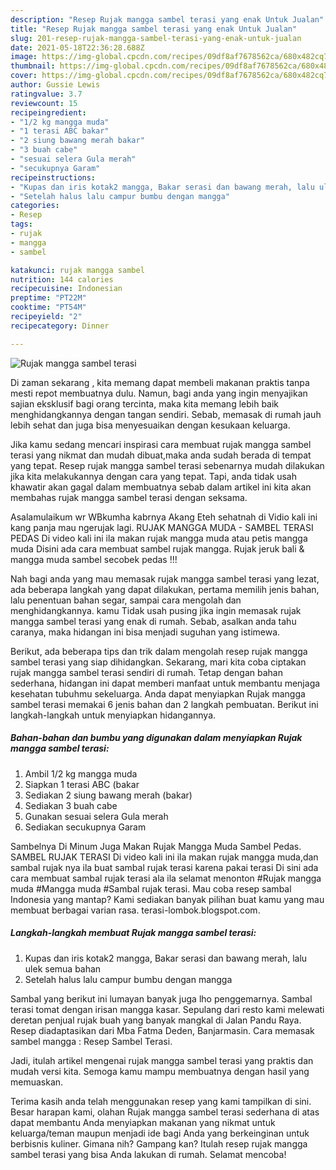 ```yaml
---
description: "Resep Rujak mangga sambel terasi yang enak Untuk Jualan"
title: "Resep Rujak mangga sambel terasi yang enak Untuk Jualan"
slug: 201-resep-rujak-mangga-sambel-terasi-yang-enak-untuk-jualan
date: 2021-05-18T22:36:28.688Z
image: https://img-global.cpcdn.com/recipes/09df8af7678562ca/680x482cq70/rujak-mangga-sambel-terasi-foto-resep-utama.jpg
thumbnail: https://img-global.cpcdn.com/recipes/09df8af7678562ca/680x482cq70/rujak-mangga-sambel-terasi-foto-resep-utama.jpg
cover: https://img-global.cpcdn.com/recipes/09df8af7678562ca/680x482cq70/rujak-mangga-sambel-terasi-foto-resep-utama.jpg
author: Gussie Lewis
ratingvalue: 3.7
reviewcount: 15
recipeingredient:
- "1/2 kg mangga muda"
- "1 terasi ABC bakar"
- "2 siung bawang merah bakar"
- "3 buah cabe"
- "sesuai selera Gula merah"
- "secukupnya Garam"
recipeinstructions:
- "Kupas dan iris kotak2 mangga, Bakar serasi dan bawang merah, lalu ulek semua bahan"
- "Setelah halus lalu campur bumbu dengan mangga"
categories:
- Resep
tags:
- rujak
- mangga
- sambel

katakunci: rujak mangga sambel 
nutrition: 144 calories
recipecuisine: Indonesian
preptime: "PT22M"
cooktime: "PT54M"
recipeyield: "2"
recipecategory: Dinner

---
```



![Rujak mangga sambel terasi](https://img-global.cpcdn.com/recipes/09df8af7678562ca/680x482cq70/rujak-mangga-sambel-terasi-foto-resep-utama.jpg)

Di zaman  sekarang , kita memang dapat membeli makanan praktis tanpa mesti repot membuatnya dulu. Namun, bagi anda yang ingin menyajikan sajian eksklusif bagi orang tercinta, maka kita memang lebih baik menghidangkannya dengan tangan sendiri. Sebab, memasak di rumah jauh lebih sehat dan juga bisa menyesuaikan dengan kesukaan keluarga.

Jika kamu sedang mencari inspirasi cara membuat rujak mangga sambel terasi yang nikmat dan mudah dibuat,maka anda sudah berada di tempat yang tepat. Resep rujak mangga sambel terasi  sebenarnya mudah dilakukan jika kita melakukannya dengan cara yang tepat. Tapi, anda tidak usah khawatir akan gagal dalam membuatnya 
sebab dalam artikel ini kita akan membahas rujak mangga sambel terasi dengan seksama.  

Asalamulaikum wr WBkumha kabrnya Akang Eteh sehatnah di Vidio kali ini kang panja mau ngerujak lagi. RUJAK MANGGA MUDA - SAMBEL TERASI PEDAS Di video kali ini ila makan rujak mangga muda atau petis mangga muda Disini ada cara membuat sambel rujak mangga. Rujak jeruk bali &amp; mangga muda sambel secobek pedas !!!

Nah bagi anda yang mau memasak rujak mangga sambel terasi yang lezat, ada beberapa langkah yang dapat dilakukan, pertama memilih jenis bahan, lalu penentuan bahan segar, sampai cara mengolah dan menghidangkannya. kamu Tidak usah pusing jika ingin memasak rujak mangga sambel terasi yang enak di rumah. Sebab, asalkan anda  tahu caranya, maka hidangan ini bisa menjadi suguhan yang istimewa.

Berikut, ada beberapa tips dan trik dalam mengolah resep rujak mangga sambel terasi yang siap dihidangkan. Sekarang, mari kita coba ciptakan rujak mangga sambel terasi sendiri di rumah. Tetap dengan bahan sederhana, hidangan ini dapat memberi manfaat untuk membantu menjaga kesehatan tubuhmu sekeluarga. Anda dapat menyiapkan Rujak mangga sambel terasi memakai 6 jenis bahan dan 2 langkah pembuatan. Berikut ini langkah-langkah untuk menyiapkan hidangannya.

<!--inarticleads1-->

##### Bahan-bahan dan bumbu yang digunakan dalam menyiapkan Rujak mangga sambel terasi:

1. Ambil 1/2 kg mangga muda
1. Siapkan 1 terasi ABC (bakar
1. Sediakan 2 siung bawang merah (bakar)
1. Sediakan 3 buah cabe
1. Gunakan sesuai selera Gula merah
1. Sediakan secukupnya Garam


Sambelnya Di Minum Juga Makan Rujak Mangga Muda Sambel Pedas. SAMBEL RUJAK TERASI Di video kali ini ila makan rujak mangga muda,dan sambal rujak nya ila buat sambal rujak terasi karena pakai terasi Di sini ada cara membuat sambal rujak terasi ala ila selamat menonton #Rujak mangga muda #Mangga muda #Sambal rujak terasi. Mau coba resep sambal Indonesia yang mantap? Kami sediakan banyak pilihan buat kamu yang mau membuat berbagai varian rasa. terasi-lombok.blogspot.com. 

<!--inarticleads2-->

##### Langkah-langkah membuat Rujak mangga sambel terasi:

1. Kupas dan iris kotak2 mangga, Bakar serasi dan bawang merah, lalu ulek semua bahan
1. Setelah halus lalu campur bumbu dengan mangga


Sambal yang berikut ini lumayan banyak juga lho penggemarnya. Sambal terasi tomat dengan irisan mangga kasar. Sepulang dari resto kami melewati deretan penjual rujak buah yang banyak mangkal di Jalan Pandu Raya. Resep diadaptasikan dari Mba Fatma Deden, Banjarmasin. Cara memasak sambel mangga : Resep Sambel Terasi. 

Jadi, itulah artikel mengenai  rujak mangga sambel terasi  yang praktis dan mudah versi kita. Semoga kamu mampu membuatnya dengan hasil yang memuaskan. 

Terima kasih anda telah menggunakan resep yang kami tampilkan di sini. Besar harapan kami, olahan  Rujak mangga sambel terasi sederhana di atas dapat membantu Anda menyiapkan makanan yang nikmat untuk keluarga/teman maupun menjadi ide bagi Anda yang berkeinginan untuk berbisnis kuliner. Gimana nih? Gampang kan? Itulah resep rujak mangga sambel terasi yang bisa Anda lakukan di rumah. Selamat mencoba!


